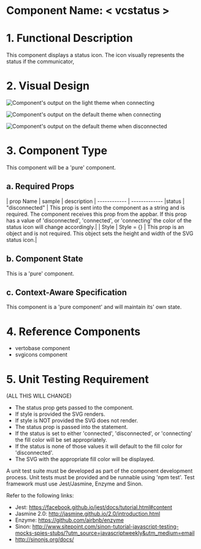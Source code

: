 # Component Name:  < vcstatus \>   #
# 1. Functional Description #

This component displays a status icon. The icon visually represents the status if the communicator,


# 2. Visual Design #  

![Component's output on the light theme when connecting](https://raw.githubusercontent.com/star2star/react-verto-communicator/master/documents/img/Status-Icon.png)


![Component's output on the default theme when connecting](https://raw.githubusercontent.com/star2star/react-verto-communicator/master/documents/img/vcstatus-conencting.png)

![Component's output on the default theme when disconnected](https://raw.githubusercontent.com/star2star/react-verto-communicator/master/documents/img/vcstatus-disconnected.png)

# 3. Component Type #

This component will be a 'pure' component.

## a. Required Props ##
| prop Name | sample | description |
------------ | -------------
|status | "disconnected" | This prop is sent into the component as a string and is required. The component receives this prop from the appbar. If this prop has a value of 'disconnected', 'connected', or 'connecting' the color of the status icon will change accordingly.|
| Style |   Style = {} | This prop is an object and is not required. This object sets the height and width of the SVG status icon.|


## b. Component State ##

This is a 'pure' component.

## c. Context-Aware Specification ##

This component is a 'pure component' and will maintain its' own state.

# 4. Reference Components #

* vertobase component
* svgicons component


# 5. Unit Testing Requirement #

(ALL THIS WILL CHANGE)

* The status prop gets passed to the component. <br>
* If style is provided the SVG renders.<br>
* If style is NOT provided the SVG does not render.<br>
* The status prop is passed into the statement. <br>
* If the status is set to either 'connected', 'disconnected', or 'connecting' the fill color will be set appropriately. <br>
* If the status is none of those values it will default to the fill color for 'disconnected'.
* The SVG with the appropriate fill color will be displayed.


A unit test suite must be developed as part of the component development process.  Unit tests must be provided and be runnable using 'npm test'.  Test framework must use Jest/Jasmine, Enzyme and Sinon.

Refer to the following links:
* Jest: https://facebook.github.io/jest/docs/tutorial.html#content
* Jasmine 2.0: http://jasmine.github.io/2.0/introduction.html
* Enzyme: https://github.com/airbnb/enzyme
* Sinon: http://www.sitepoint.com/sinon-tutorial-javascript-testing-mocks-spies-stubs/?utm_source=javascriptweekly&utm_medium=email
* http://sinonjs.org/docs/
